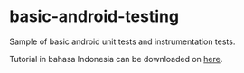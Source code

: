 # basic-android-testing
Sample of basic android unit tests and instrumentation tests.

Tutorial in bahasa Indonesia can be downloaded on [here](https://goo.gl/kiUwkV).
